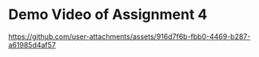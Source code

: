 # Demo Video of Assignment 4



https://github.com/user-attachments/assets/916d7f6b-fbb0-4469-b287-a61985d4af57

